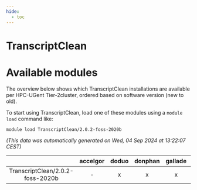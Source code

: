 ```yaml
---
hide:
  - toc
---
```


TranscriptClean
===============

# Available modules


The overview below shows which TranscriptClean installations are available per HPC-UGent Tier-2cluster, ordered based on software version (new to old).

To start using TranscriptClean, load one of these modules using a `module load` command like:

```shell
module load TranscriptClean/2.0.2-foss-2020b
```

*(This data was automatically generated on Wed, 04 Sep 2024 at 13:22:07 CEST)*  

| |accelgor|doduo|donphan|gallade|joltik|shinx|skitty|
| :---: | :---: | :---: | :---: | :---: | :---: | :---: | :---: |
|TranscriptClean/2.0.2-foss-2020b|-|x|x|x|x|-|x|
